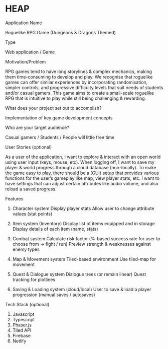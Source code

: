 # HEAP

Application Name 

Roguelike RPG Game (Dungeons & Dragons Themed)


Type

Web application / Game


Motivation/Problem

RPG games tend to have long storylines & complex mechanics, making them time-consuming to develop and play. We recognise that roguelike games can offer similar experiences by incorporating randomisation, simpler controls, and progressive difficulty levels that suit needs of students and/or casual gamers. This game aims to create a small-scale roguelike RPG that is intuitive to play while still being challenging & rewarding.


What does your project set out to accomplish?

Implementation of key game development concepts


Who are your target audience?

Casual gamers / Students / People will little free time

User Stories (optional)

As a user of the application, I want to explore & interact with an open world using user input (keys, mouse, etc). When logging off, I want to save my player & world progress through a cloud database (non-locally). To make the game easy to play, there should be a (GUI) setup that provides various functions for the user’s gameplay like map, view player stats, etc. I want to have settings that can adjust certain attributes like audio volume, and also reload a saved progress.


Features

1. Character system
Display player stats
Allow user to change attribute values (stat points)

2. Item system (Inventory)
Display list of items equipped and in storage
Display details of each item (name, stats)

3. Combat system
Calculate risk factor (%-based success rate for user to choose from → fight / run)
Preview strength & weaknesses against enemy types

4. Map & Movement system
Tiled-based environment
Use tiled-map for movement

5. Quest & Dialogue system
Dialogue trees (or remain linear)
Quest tracking for plotlines

6. Saving & Loading system (cloud/local)
User to save & load a player progression (manual saves / autosaves)


Tech Stack (optional)

1. Javascript
2. Typescript
3. Phaser.js
4. Tiled API 
5. Firebase 
6. Netlify
